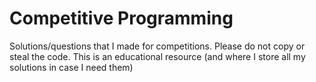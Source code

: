 # Competitive Programming
Solutions/questions that I made for competitions.
Please do not copy or steal the code.
This is an educational resource (and where I store all my solutions in case I need them)
